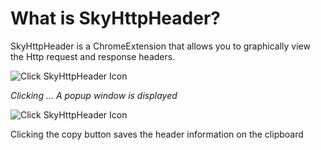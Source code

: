 # What is SkyHttpHeader?
SkyHttpHeader is a ChromeExtension that allows you to graphically view the Http request and response headers.

![Click SkyHttpHeader Icon](https://cloud.githubusercontent.com/assets/4718266/20670486/6b26387c-b5bc-11e6-9cdb-78d72f2ad7bb.jpg "Click icon")



*Clicking ...*
*A popup window is displayed*


![Click SkyHttpHeader Icon](https://cloud.githubusercontent.com/assets/4718266/20670360/e09ec61a-b5bb-11e6-93fb-5b5bea643c74.jpg "Click icon")


Clicking the copy button saves the header information on the clipboard